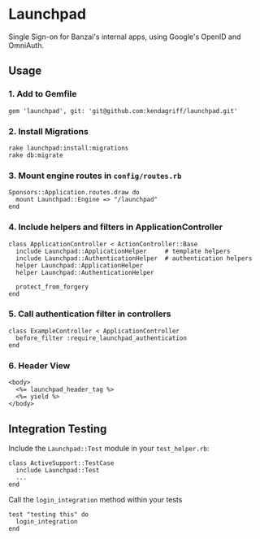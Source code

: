 # Launchpad

Single Sign-on for Banzai's internal apps, using Google's OpenID and OmniAuth.

## Usage

### 1. Add to Gemfile

```
gem 'launchpad', git: 'git@github.com:kendagriff/launchpad.git'
```

### 2. Install Migrations

```
rake launchpad:install:migrations
rake db:migrate
```

### 3. Mount engine routes in `config/routes.rb`

```
Sponsors::Application.routes.draw do
  mount Launchpad::Engine => "/launchpad"
end
```

### 4. Include helpers and filters in ApplicationController

```
class ApplicationController < ActionController::Base
  include Launchpad::ApplicationHelper     # template helpers
  include Launchpad::AuthenticationHelper  # authentication helpers
  helper Launchpad::ApplicationHelper
  helper Launchpad::AuthenticationHelper

  protect_from_forgery
end
```

### 5. Call authentication filter in controllers

```
class ExampleController < ApplicationController
  before_filter :require_launchpad_authentication
end
```

### 6. Header View

```
<body>
  <%= launchpad_header_tag %>
  <%= yield %>
</body>
```

## Integration Testing

Include the `Launchpad::Test` module in your `test_helper.rb`:

```
class ActiveSupport::TestCase
  include Launchpad::Test
  ...
end
```

Call the `login_integration` method within your tests

```
test "testing this" do
  login_integration
end
```
